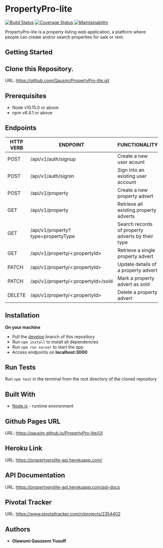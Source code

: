 # PropertyPro-lite
[![Build Status](https://travis-ci.org/Qausim/PropertyPro-lite.svg?branch=develop)](https://travis-ci.org/Qausim/PropertyPro-lite)
[![Coverage Status](https://coveralls.io/repos/github/Qausim/PropertyPro-lite/badge.svg?branch=develop)](https://coveralls.io/github/Qausim/PropertyPro-lite?branch=develop)
[![Maintainability](https://api.codeclimate.com/v1/badges/12eff0d6a45f42706976/maintainability)](https://codeclimate.com/github/Qausim/PropertyPro-lite/maintainability)

PropertyPro-lite is a property listing web application, a platform where people can create and/or search properties for sale or rent.

## Getting Started

## Clone this Repository.
URL: https://github.com/Qausim/PropertyPro-lite.git

## Prerequisites
- Node v10.15.0 or above
- npm v6.4.1 or above

## Endpoints
<table>
  <thead>
    <tr>
      <th>HTTP VERB</th>
      <th>ENDPOINT</th>
      <th>FUNCTIONALITY</th>
    </tr>
  </thead>
  <tbody>
    <tr>
      <td>POST</td>
      <td>/api/v1/auth/signup</td>
      <td>Create a new user acount</td>
    </tr>
    <tr>
      <td>POST</td>
      <td>/api/v1/auth/signin</td>
      <td>Sign into an existing user account</td>
    </tr>
    <tr>
      <td>POST</td>
      <td>/api/v1/property</td>
      <td>Create a new property advert</td>
    </tr>
    <tr>
      <td>GET</td>
      <td>/api/v1/property</td>
      <td>Retrieve all existing property adverts</td>
    </tr>
    <tr>
      <td>GET</td>
      <td>/api/v1/property?type=propertyType</td>
      <td>Search records of property adverts by their type</td>
    </tr>
    <tr>
      <td>GET</td>
      <td>/api/v1/property/<:propertyId></td>
      <td>Retrieve a single property advert</td>
    </tr>
    <tr>
      <td>PATCH</td>
      <td>/api/v1/property/<:propertyId></td>
      <td>Update details of a property advert</td>
    </tr>
    <tr>
      <td>PATCH</td>
      <td>/api/v1/property/<:propertyId>/sold</td>
      <td>Mark a property advert as sold</td>
    </tr>
    <tr>
      <td>DELETE</td>
      <td>/api/v1/property/<:propertyId></td>
      <td>Delete a property advert</td>
    </tr>
  </tbody>
</table>

## Installation

**On your machine**
- Pull the [develop](https://github.com/Qausim/PropertyPro-lite.git) branch of this repository
- Run `npm install` to install all dependencies
- Run `npm run server` to start the app
- Access endpoints on **localhost:3000**

## Run Tests
Run `npm test` in the terminal from the root directory of the cloned repository

## Built With

- [Node.js](http://www.nodejs.org/) - runtime environment

## Github Pages URL
URL: https://qausim.github.io/PropertyPro-lite/UI

## Heroku Link
URL: https://propertyprolite-api.herokuapp.com/

## API Documentation
URL: https://propertyprolite-api.herokuapp.com/api-docs

## Pivotal Tracker
URL: https://www.pivotaltracker.com/n/projects/2354402

## Authors
- **Olawumi Qauzeem Yusuff**
